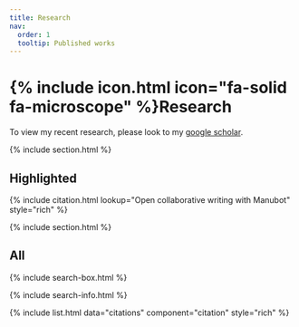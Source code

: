```yaml
---
title: Research
nav:
  order: 1
  tooltip: Published works
---
```


# {% include icon.html icon="fa-solid fa-microscope" %}Research

To view my recent research, please look to my [google scholar](https://scholar.google.com/citations?user=yh9vjLQAAAAJ&hl=en).

{% include section.html %}

## Highlighted

{% include citation.html lookup="Open collaborative writing with Manubot" style="rich" %}

{% include section.html %}

## All

{% include search-box.html %}

{% include search-info.html %}

{% include list.html data="citations" component="citation" style="rich" %}
